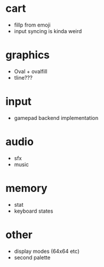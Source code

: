 # cart

* fillp from emoji
* input syncing is kinda weird

# graphics

* Oval + ovalfill
* tline???

# input

* gamepad backend implementation

# audio

* sfx
* music

# memory

* stat
* keyboard states

# other

* display modes (64x64 etc)
* second palette